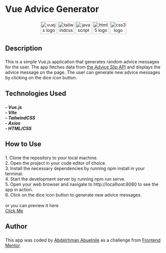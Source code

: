 <h1 align="left">Vue Advice Generator</h1>

###

<div align="center">
  <img src="https://cdn.jsdelivr.net/gh/devicons/devicon/icons/vuejs/vuejs-original.svg" height="40" width="52" alt="vuejs logo"  />
  <img src="https://cdn.jsdelivr.net/gh/devicons/devicon/icons/tailwindcss/tailwindcss-original-wordmark.svg" height="40" width="52" alt="tailwindcss logo"  />
  <img src="https://cdn.jsdelivr.net/gh/devicons/devicon/icons/javascript/javascript-original.svg" height="40" width="52" alt="javascript logo"  />
  <img src="https://cdn.jsdelivr.net/gh/devicons/devicon/icons/html5/html5-original.svg" height="40" width="52" alt="html5 logo"  />
  <img src="https://cdn.jsdelivr.net/gh/devicons/devicon/icons/css3/css3-original.svg" height="40" width="52" alt="css3 logo"  />
</div>

###

<h2 align="left">Description</h2>

###

<p align="left">This is a simple Vue.js application that generates random advice messages for the user. The app fetches data from <a href="https://api.adviceslip.com" target="_blank">the Advice Slip API</a> and displays the advice message on the page. The user can generate new advice messages by clicking on the dice icon button.</p>

###

<h2 align="left">Technologies Used</h2>

###

<h5 align="left">- Vue.js<br>- Vite<br>- TailwindCSS<br>- Axios<br>- HTML/CSS</h5>

###

<h2 align="left">How to Use</h2>

###

<p align="left">1. Clone the repository to your local machine.<br>2. Open the project in your code editor of choice.<br>3. Install the necessary dependencies by running npm install in your terminal.<br>4. Start the development server by running npm run serve.<br>5. Open your web browser and navigate to http://localhost:8080 to see the app in action.<br>6. Click on the dice icon button to generate new advice messages.<br><br>or you can preview it here<br><a href="https://github.com/AbdelrhmanAbuelnile"  target="_blank">Click Me</a></p>

###

<h2 align="left">Author</h2>

###

<p align="left">This app was coded by <a href="https://www.linkedin.com/in/abdelrahman-hany-abu-elnile-439034220/" target="_blank">Abdelrhman Abuelnile</a> as a challenge from <a href="https://www.frontendmentor.io"  target="_blank">Frontend Mentor</a>.</p>

###
